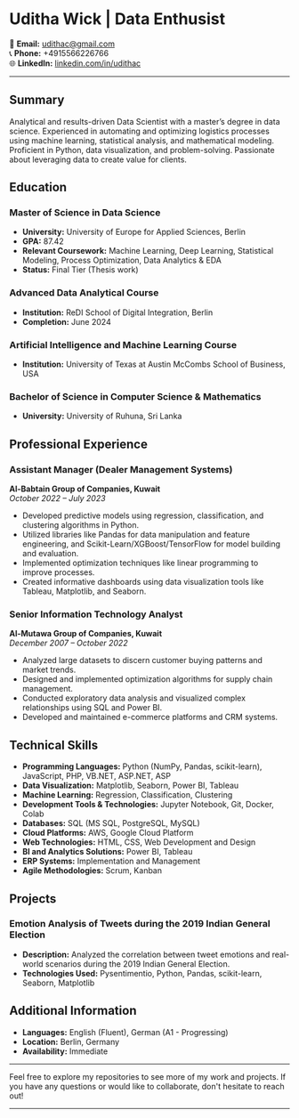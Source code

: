 # Uditha Wick | Data Enthusist 

<!-- ![Profile Image](link-to-your-image) -->

📧 **Email:** [udithac@gmail.com](mailto:udithac@gmail.com)  
📞 **Phone:** +4915566226766  
🌐 **LinkedIn:** [linkedin.com/in/udithac](https://www.linkedin.com/in/udithac/)

---

## Summary
Analytical and results-driven Data Scientist with a master’s degree in data science. Experienced in automating and optimizing logistics processes using machine learning, statistical analysis, and mathematical modeling. Proficient in Python, data visualization, and problem-solving. Passionate about leveraging data to create value for clients.

## Education
### Master of Science in Data Science
- **University:** University of Europe for Applied Sciences, Berlin
- **GPA:** 87.42
- **Relevant Coursework:** Machine Learning, Deep Learning, Statistical Modeling, Process Optimization, Data Analytics & EDA
- **Status:** Final Tier (Thesis work)

### Advanced Data Analytical Course
- **Institution:** ReDI School of Digital Integration, Berlin
- **Completion:** June 2024

### Artificial Intelligence and Machine Learning Course
- **Institution:** University of Texas at Austin McCombs School of Business, USA

### Bachelor of Science in Computer Science & Mathematics
- **University:** University of Ruhuna, Sri Lanka

## Professional Experience
### Assistant Manager (Dealer Management Systems)
**Al-Babtain Group of Companies, Kuwait**  
*October 2022 – July 2023*
- Developed predictive models using regression, classification, and clustering algorithms in Python.
- Utilized libraries like Pandas for data manipulation and feature engineering, and Scikit-Learn/XGBoost/TensorFlow for model building and evaluation.
- Implemented optimization techniques like linear programming to improve processes.
- Created informative dashboards using data visualization tools like Tableau, Matplotlib, and Seaborn.

### Senior Information Technology Analyst
**Al-Mutawa Group of Companies, Kuwait**  
*December 2007 – October 2022*
- Analyzed large datasets to discern customer buying patterns and market trends.
- Designed and implemented optimization algorithms for supply chain management.
- Conducted exploratory data analysis and visualized complex relationships using SQL and Power BI.
- Developed and maintained e-commerce platforms and CRM systems.

## Technical Skills
- **Programming Languages:** Python (NumPy, Pandas, scikit-learn), JavaScript, PHP, VB.NET, ASP.NET, ASP
- **Data Visualization:** Matplotlib, Seaborn, Power BI, Tableau
- **Machine Learning:** Regression, Classification, Clustering
- **Development Tools & Technologies:** Jupyter Notebook, Git, Docker, Colab
- **Databases:** SQL (MS SQL, PostgreSQL, MySQL)
- **Cloud Platforms:** AWS, Google Cloud Platform
- **Web Technologies:** HTML, CSS, Web Development and Design
- **BI and Analytics Solutions:** Power BI, Tableau
- **ERP Systems:** Implementation and Management
- **Agile Methodologies:** Scrum, Kanban

## Projects
### Emotion Analysis of Tweets during the 2019 Indian General Election
- **Description:** Analyzed the correlation between tweet emotions and real-world scenarios during the 2019 Indian General Election.
- **Technologies Used:** Pysentimentio, Python, Pandas, scikit-learn, Seaborn, Matplotlib
<!-- 
### [Project Title]
- **Description:** [Brief description of the project.]
- **Technologies Used:** [Technologies used in the project.]
-->
## Additional Information
- **Languages:** English (Fluent), German (A1 - Progressing)
- **Location:** Berlin, Germany
- **Availability:** Immediate

---

Feel free to explore my repositories to see more of my work and projects. If you have any questions or would like to collaborate, don't hesitate to reach out!

---

<!-- ![Visitor Count](https://visitor-badge.glitch.me/badge?page_id=uditha-wick) -->

